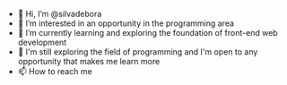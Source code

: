 - 👋 Hi, I’m @silvadebora
- 👀 I’m interested in an opportunity in the programming area
- 🌱 I’m currently learning and exploring the foundation of front-end web development
- 💞️ I'm still exploring the field of programming and I'm open to any opportunity that makes me learn more
- 📫 How to reach me 

<!---
silvadebora/silvadebora is a ✨ special ✨ repository because its `README.md` (this file) appears on your GitHub profile.
You can click the Preview link to take a look at your changes.
--->
